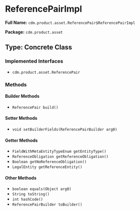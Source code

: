 # ReferencePairImpl

**Full Name:** `cdm.product.asset.ReferencePair$ReferencePairImpl`

**Package:** `cdm.product.asset`

## Type: Concrete Class

### Implemented Interfaces

- `cdm.product.asset.ReferencePair`

### Methods

#### Builder Methods

- `ReferencePair build()`

#### Setter Methods

- `void setBuilderFields(ReferencePairBuilder arg0)`

#### Getter Methods

- `FieldWithMetaEntityTypeEnum getEntityType()`
- `ReferenceObligation getReferenceObligation()`
- `Boolean getNoReferenceObligation()`
- `LegalEntity getReferenceEntity()`

#### Other Methods

- `boolean equals(Object arg0)`
- `String toString()`
- `int hashCode()`
- `ReferencePairBuilder toBuilder()`

